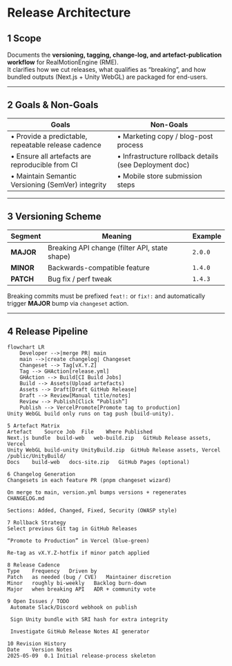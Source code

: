 # Release Architecture

## 1  Scope
Documents the **versioning, tagging, change-log, and artefact-publication workflow** for RealMotionEngine (RME).  
It clarifies how we cut releases, what qualifies as “breaking”, and how bundled outputs (Next.js + Unity WebGL) are packaged for end-users.

---

## 2  Goals & Non-Goals
| Goals | Non-Goals |
| ----- | --------- |
| • Provide a predictable, repeatable release cadence | • Marketing copy / blog-post process |
| • Ensure all artefacts are reproducible from CI | • Infrastructure rollback details (see Deployment doc) |
| • Maintain Semantic Versioning (SemVer) integrity | • Mobile store submission steps |

---

## 3  Versioning Scheme
| Segment | Meaning | Example |
| ------- | ------- | ------- |
| **MAJOR** | Breaking API change (filter API, state shape) | `2.0.0` |
| **MINOR** | Backwards-compatible feature | `1.4.0` |
| **PATCH** | Bug fix / perf tweak | `1.4.3` |

Breaking commits must be prefixed `feat!:` or `fix!:` and automatically trigger **MAJOR** bump via `changeset` action.

---

## 4  Release Pipeline
```mermaid
flowchart LR
    Developer -->|merge PR| main
    main -->|create changelog| Changeset
    Changeset --> Tag[vX.Y.Z]
    Tag --> GHAction[release.yml]
    GHAction --> Build[CI Build Jobs]
    Build --> Assets(Upload artefacts)
    Assets --> Draft[Draft GitHub Release]
    Draft --> Review[Manual title/notes]
    Review --> Publish[Click “Publish”]
    Publish --> VercelPromote[Promote tag to production]
Unity WebGL build only runs on tag push (build-unity).

5 Artefact Matrix
Artefact	Source Job	File	Where Published
Next.js bundle	build-web	web-build.zip	GitHub Release assets, Vercel
Unity WebGL	build-unity	UnityBuild.zip	GitHub Release assets, Vercel /public/UnityBuild/
Docs	build-web	docs-site.zip	GitHub Pages (optional)

6 Changelog Generation
Changesets in each feature PR (pnpm changeset wizard)

On merge to main, version.yml bumps versions + regenerates CHANGELOG.md

Sections: Added, Changed, Fixed, Security (OWASP style)

7 Rollback Strategy
Select previous Git tag in GitHub Releases

“Promote to Production” in Vercel (blue-green)

Re-tag as vX.Y.Z-hotfix if minor patch applied

8 Release Cadence
Type	Frequency	Driven by
Patch	as needed (bug / CVE)	Maintainer discretion
Minor	roughly bi-weekly	Backlog burn-down
Major	when breaking API	ADR + community vote

9 Open Issues / TODO
 Automate Slack/Discord webhook on publish

 Sign Unity bundle with SRI hash for extra integrity

 Investigate GitHub Release Notes AI generator

10 Revision History
Date	Version	Notes
2025-05-09	0.1	Initial release-process skeleton